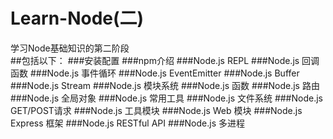 # Learn-Node(二)
学习Node基础知识的第二阶段<br/>
##包括以下：
###安装配置
###npm介绍
###Node.js REPL
###Node.js 回调函数
###Node.js 事件循环
###Node.js EventEmitter
###Node.js Buffer
###Node.js Stream
###Node.js 模块系统
###Node.js 函数
###Node.js 路由
###Node.js 全局对象
###Node.js 常用工具
###Node.js 文件系统
###Node.js GET/POST请求
###Node.js 工具模块
###Node.js Web 模块
###Node.js Express 框架
###Node.js RESTful API
###Node.js 多进程
